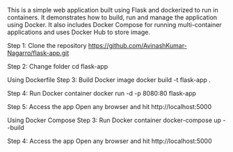 This is a simple web application built using Flask and dockerized to run in containers. It demonstrates how to build, run and manage the application using Docker. It also includes Docker Compose for running multi-container applications and uses Docker Hub to store image.

Step 1: Clone the repository
https://github.com/AvinashKumar-Nagarro/flask-app.git

Step 2: Change folder
cd flask-app

Using Dockerfile
Step 3: Build Docker image
docker build -t flask-app .

Step 4: Run Docker container
docker run -d -p 8080:80 flask-app

Step 5: Access the app
Open any browser and hit http://localhost:5000

Using Docker Compose
Step 3: Run Docker container
docker-compose up --build

Step 4: Access the app
Open any browser and hit http://localhost:5000
